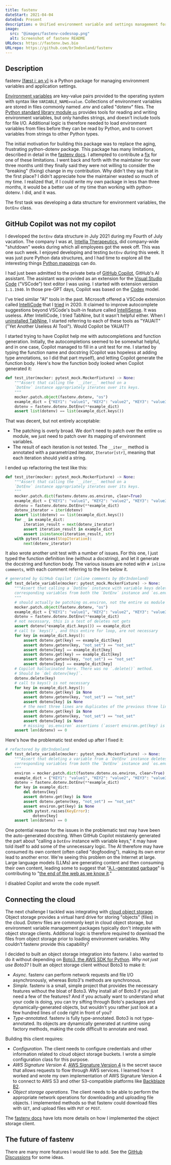 ```yaml
---
title: fastenv
dateStart: 2021-04-04
dateEnd: Present
description: ⚙️ Unified environment variable and settings management for FastAPI and beyond 🚀
image:
  src: "@images/fastenv-codesnap.png"
  alt: Screenshot of fastenv README
URLdocs: https://fastenv.bws.bio
URLrepo: https://github.com/br3ndonland/fastenv
---
```


## Description

fastenv <a href="https://en.wikipedia.org/wiki/Help:IPA/English" rel="external" target="_blank">[fæst iː ən v]</a> is a Python package for managing environment variables and application settings.

<a href="https://en.wikipedia.org/wiki/Environment_variable" rel="external" target="_blank">Environment variables</a> are key-value pairs provided to the operating system with syntax like `VARIABLE_NAME=value`. Collections of environment variables are stored in files commonly named _.env_ and called "dotenv" files. The <a href="https://docs.python.org/3/library/os.html" rel="external" target="_blank">Python standard library module <code>os</code></a> provides tools for reading and writing environment variables, but only handles strings, and doesn't include tools for file I/O. Additional logic is therefore needed to load environment variables from files before they can be read by Python, and to convert variables from strings to other Python types.

The initial motivation for building this package was to replace the aging, frustrating python-dotenv package. This package has many limitations, described in detail in the <a href="https://fastenv.bws.bio/comparisons#python-dotenv" rel="external" target="_blank">fastenv docs</a>. I attempted to contribute a <a href="https://github.com/theskumar/python-dotenv/pull/263" rel="external" target="_blank">fix</a> for one of these limitations. I went back and forth with the maintainer for over three months until they finally said they were not willing to consider the "breaking" (fixing) change in my contribution. Why didn't they say that in the first place? I didn't appreciate how the maintainer wasted so much of my time. I realized that, if I could write my own package in less than three months, it would be a better use of my time than working with python-dotenv. I did, and it was.

The first task was developing a data structure for environment variables, the `DotEnv` class.

## GitHub Copilot was not my copilot

I developed the `DotEnv` data structure in July 2021 during my Fourth of July vacation. The company I was at, [Intellia Therapeutics](/work/intellia), did company-wide "shutdown" weeks during which all employees got the week off. This was one such week. I enjoyed developing and testing `DotEnv` during this week. It was just pure Python data structures, and I had time to explore all the interesting things <a href="https://docs.python.org/3/library/stdtypes.html#mapping-types-dict" rel="external" target="_blank">Python mappings</a> can do.

I had just been admitted to the private beta of <a href="https://github.com/features/copilot/" rel="external" target="_blank">GitHub Copilot</a>, GitHub's AI assistant. The assistant was provided as an extension for the <a href="https://code.visualstudio.com/" rel="external" target="_blank">Visual Studio Code</a> ("VSCode") text editor I was using. I started with extension version `1.1.1940`. In those pre-GPT days, Copilot was based on the <a href="https://en.wikipedia.org/wiki/OpenAI_Codex" rel="external" target="_blank">Codex</a> model.

I've tried similar "AI" tools in the past. Microsoft offered a VSCode extension called <a href="https://web.archive.org/web/20200517225206/https://marketplace.visualstudio.com/items?itemName=VisualStudioExptTeam.vscodeintellicode" rel="external" target="_blank">IntelliCode</a> that I <a href="https://github.com/br3ndonland/dotfiles/commit/23f218acb19940315cc59a4e3c25775bb645345a" rel="external" target="_blank">tried</a> in 2020. It claimed to improve autocomplete suggestions beyond VSCode's built-in feature called <a href="https://code.visualstudio.com/docs/editor/intellisense" rel="external" target="_blank">IntelliSense</a>. It was useless. After IntelliCode, I tried TabNine, but it wasn't helpful either. When I <a href="https://github.com/br3ndonland/dotfiles/commit/941fa62f78462df379395f3ef20317ab656804e3" rel="external" target="_blank">uninstalled TabNine</a>, I started referring to each of these tools as "YAUAIT" ("Yet Another Useless AI Tool"). Would Copilot be YAUAIT?

I started trying to have Copilot help me with autocompletions and function generation. Initially, the autocompletions seemed to be somewhat helpful, and in one case, Copilot managed to fill in a unit test for me. I started by typing the function name and docstring (Copilot was hopeless at adding type annotations, so I did that part myself), and letting Copilot generate the function body. Here's how the function body looked when Copilot generated it:

```py
def test_iter(mocker: pytest_mock.MockerFixture) -> None:
    """Assert that calling the `__iter__` method on a
    `DotEnv` instance appropriately iterates over its keys.
    """
    mocker.patch.object(fastenv.dotenv, "os")
    example_dict = {"KEY1": "value1", "KEY2": "value2", "KEY3": "value3"}
    dotenv = fastenv.dotenv.DotEnv(**example_dict)
    assert list(dotenv) == list(example_dict.keys())
```

That was decent, but not entirely acceptable:

- The patching is overly broad. We don't need to patch over the entire `os` module, we just need to patch over its mapping of environment variables.
- The result of each iteration is not tested. The `__iter__` method is annotated with a parametrized iterator, `Iterator[str]`, meaning that each iteration should yield a string.

I ended up refactoring the test like this:

```py
def test_iter(mocker: pytest_mock.MockerFixture) -> None:
    """Assert that calling the `__iter__` method on a
    `DotEnv` instance appropriately iterates over its keys.
    """
    mocker.patch.dict(fastenv.dotenv.os.environ, clear=True)
    example_dict = {"KEY1": "value1", "KEY2": "value2", "KEY3": "value3"}
    dotenv = fastenv.dotenv.DotEnv(**example_dict)
    dotenv_iterator = iter(dotenv)
    assert list(dotenv) == list(example_dict.keys())
    for _ in example_dict:
        iteration_result = next(dotenv_iterator)
        assert iteration_result in example_dict
        assert isinstance(iteration_result, str)
    with pytest.raises(StopIteration):
        next(dotenv_iterator)
```

It also wrote another unit test with a number of issues. For this one, I just typed the function definition line (without a docstring), and let it generate the docstring and function body. The various issues are noted with `# inline comments`, with each comment referring to the line below it.

```py
# generated by GitHub Copilot (inline comments by @br3ndonland)
def test_delete_variable(mocker: pytest_mock.MockerFixture) -> None:
    """Assert that calling a `DotEnv` instance with variable keys deletes the
    corresponding variables from both the `DotEnv` instance and `os.environ`.
    """
    # should actually be patching os.environ, not the entire os module
    mocker.patch.object(fastenv.dotenv, "os")
    example_dict = {"KEY1": "value1", "KEY2": "value2", "KEY3": "value3"}
    dotenv = fastenv.dotenv.DotEnv(**example_dict)
    # not necessary, this is a test of deletes not gets
    assert dotenv(*example_dict.keys()) == example_dict
    # call to `keys()`, and this entire for loop, are not necessary
    for key in example_dict.keys():
        assert dotenv.get(key) == example_dict[key]
        assert dotenv.getenv(key, "not_set") == "not_set"
        assert dotenv[key] == example_dict[key]
        assert dotenv.get(key) == example_dict[key]
        assert dotenv.getenv(key, "not_set") == "not_set"
        assert dotenv[key] == example_dict[key]
    # Copilot hallucinated here. There was no `.delete()` method.
    # Should be `del dotenv[key]`.
    dotenv.delete(key)
    # call to keys() is not necessary
    for key in example_dict.keys():
        assert dotenv.get(key) is None
        assert dotenv.getenv(key, "not_set") == "not_set"
        assert dotenv[key] is None
        # the next three lines are duplicates of the previous three lines
        assert dotenv.get(key) is None
        assert dotenv.getenv(key, "not_set") == "not_set"
        assert dotenv[key] is None
        # missing `os.environ` assertions (`assert environ.get(key) is None`)
    assert len(dotenv) == 0
```

Here's how the problematic test ended up after I fixed it:

```py
# refactored by @br3ndonland
def test_delete_variable(mocker: pytest_mock.MockerFixture) -> None:
    """Assert that deleting a variable from a `DotEnv` instance deletes the
    corresponding variables from both the `DotEnv` instance and `os.environ`.
    """
    environ = mocker.patch.dict(fastenv.dotenv.os.environ, clear=True)
    example_dict = {"KEY1": "value1", "KEY2": "value2", "KEY3": "value3"}
    dotenv = fastenv.dotenv.DotEnv(**example_dict)
    for key in example_dict:
        del dotenv[key]
        assert dotenv.get(key) is None
        assert dotenv.getenv(key, "not_set") == "not_set"
        assert environ.get(key) is None
        with pytest.raises(KeyError):
            dotenv[key]
    assert len(dotenv) == 0
```

One potential reason for the issues in the problematic test may have been the auto-generated docstring. When GitHub Copilot mistakenly generated the part about "calling a `DotEnv` instance with variable keys," it may have told itself to add some of the unnecessary logic. The AI therefore may have consumed its own content (often called "dogfooding"), making its own error lead to another error. We're seeing this problem on the Internet at large. Large language models (LLMs) are generating content and then consuming their own content, leading some to suggest that "<a href="https://www.nytimes.com/2024/03/29/opinion/ai-internet-x-youtube.html" rel="external" target="_blank">A.I.-generated garbage</a>" is contributing to "<a href="https://www.theatlantic.com/technology/archive/2024/04/generative-ai-search-llmo/678154/" rel="external" target="_blank">the end of the web as we know it</a>."

I disabled Copilot and wrote the code myself.

## Connecting the cloud

The next challenge I tackled was integrating with <a href="https://en.wikipedia.org/wiki/Cloud_storage" rel="external" target="_blank">cloud object storage</a>. Object storage provides a virtual hard drive for storing "objects" (files) in the cloud. Dotenv files are commonly kept in cloud object storage, but environment variable management packages typically don't integrate with object storage clients. Additional logic is therefore required to download the files from object storage prior to loading environment variables. Why couldn't fastenv provide this capability?

I decided to built an object storage integration into fastenv. I also wanted to do it without depending on <a href="https://aws.amazon.com/sdk-for-python/" rel="external" target="_blank">Boto3, the AWS SDK for Python</a>. _Why not just use Boto3?_ I built an object storage client without Boto3 to make it:

- _Async_. fastenv can perform network requests and file I/O asynchronously, whereas Boto3's methods are synchronous.
- _Simple_. fastenv is a small, simple project that provides the necessary features without the bloat of Boto3. Why install all of Boto3 if you just need a few of the features? And if you actually want to understand what your code is doing, you can try sifting through Boto's packages and dynamically-generated objects, but wouldn't you rather just look at a few hundred lines of code right in front of you?
- _Type-annotated_. fastenv is fully type-annotated. Boto3 is not type-annotated. Its objects are dynamically generated at runtime using factory methods, making the code difficult to annotate and read.

Building this client requires:

- _Configuration_. The client needs to configure credentials and other information related to cloud object storage buckets. I wrote a simple configuration class for this purpose.
- _AWS Signature Version 4_. <a href="https://docs.aws.amazon.com/general/latest/gr/signature-version-4.html" rel="external" target="_blank">AWS Signature Version 4</a> is the secret sauce that allows requests to flow through AWS services. I learned how it worked and wrote my own implementation of AWS Signature Version 4 to connect to AWS S3 and other S3-compatible platforms like <a href="https://www.backblaze.com/cloud-storage" rel="external" target="_blank">Backblaze B2</a>.
- _Object storage operations_. The client needs to be able to perform the appropriate network operations for downloading and uploading file objects. I implemented methods so that fastenv could download files with `GET`, and upload files with `PUT` or `POST`.

The <a href="https://fastenv.bws.bio/cloud-object-storage" rel="external" target="_blank">fastenv docs</a> have lots more details on how I implemented the object storage client.

## The future of fastenv

There are many more features I would like to add. See the <a href="https://github.com/br3ndonland/fastenv/discussions" rel="external" target="_blank">GitHub Discussions</a> for some ideas.
